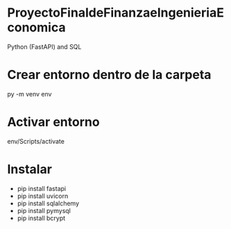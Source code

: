 # ProyectoFinaldeFinanzaeIngenieriaEconomica
Python (FastAPI) and SQL

# Crear entorno dentro de la carpeta
py -m venv env

# Activar entorno
env/Scripts/activate

# Instalar
- pip install fastapi
- pip install uvicorn
- pip install sqlalchemy
- pip install pymysql
- pip install bcrypt